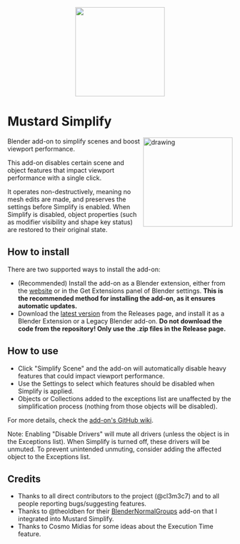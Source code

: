 <p align="center">
  <img src="https://github.com/user-attachments/assets/59d43718-e0f7-4cf3-88e4-d079df0d92fd" width="200" />
</p>

# Mustard Simplify

<img align="right" src="https://github.com/user-attachments/assets/30406ac1-b039-49ca-a7ec-5391e160439e" alt="drawing" width="200"/>

Blender add-on to simplify scenes and boost viewport performance.

This add-on disables certain scene and object features that impact viewport performance with a single click.

It operates non-destructively, meaning no mesh edits are made, and preserves the settings before Simplify is enabled. When Simplify is disabled, object properties (such as modifier visibility and shape key status) are restored to their original state.

## How to install

There are two supported ways to install the add-on:

- (Recommended) Install the add-on as a Blender extension, either from the [website](https://extensions.blender.org/add-ons/mustardsimplify/) or in the Get Extensions panel of Blender settings. **This is the recommended method for installing the add-on, as it ensures automatic updates.**
- Download the [latest version](https://github.com/Mustard2/MustardSimplify/releases/tag/2025.1.0) from the Releases page, and install it as a Blender Extension or a Legacy Blender add-on. **Do not download the code from the repository! Only use the .zip files in the Release page.**

## How to use

- Click "Simplify Scene" and the add-on will automatically disable heavy features that could impact viewport performance.
- Use the Settings to select which features should be disabled when Simplify is applied.
- Objects or Collections added to the exceptions list are unaffected by the simplification process (nothing from those objects will be disabled).

For more details, check the [add-on's GitHub wiki](https://github.com/Mustard2/MustardSimplify/wiki).

Note: Enabling "Disable Drivers" will mute all drivers (unless the object is in the Exceptions list). When Simplify is turned off, these drivers will be unmuted. To prevent unintended unmuting, consider adding the affected object to the Exceptions list.

## Credits

- Thanks to all direct contributors to the project (@cl3m3c7) and to all people reporting bugs/suggesting features.
- Thanks to @theoldben for their [BlenderNormalGroups](https://github.com/theoldben/BlenderNormalGroups) add-on that I integrated into Mustard Simplify.
- Thanks to Cosmo Mídias for some ideas about the Execution Time feature.
